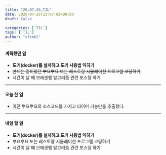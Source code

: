 ```yaml
---
title: "20.07.26_TIL"
date: 2020-07-26T23:07:02+09:00
draft: false

categories: ['TIL']
tags: ['TIL']
author: "xfrnk2"
---
```

#### 계획했던 일
+ **도커(docker)를 설치하고 도커 사용법 익히기**
+ ~~만드는 중이었던 뿌요뿌요 또는 레스토랑 시뮬레이션 프로그램 코딩하기~~
+ 시간이 날 때 브레센헴 알고리즘 관련 포스팅 하기
---  
#### 오늘 한 일
+ 이전 뿌요뿌요의 소스코드를 가지고 타이머 기능만을 추출했다.
---   
#### 내일 할 일 
+ **도커(docker)를 설치하고 도커 사용법 익히기**
+ 뿌요뿌요 또는 레스토랑 시뮬레이션 프로그램 코딩하기
+ 시간이 날 때 브레센헴 알고리즘 관련 포스팅 하기